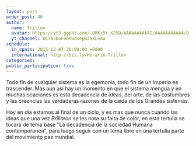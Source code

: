 ```yaml
---
layout: post
order_post: 40
author:
  name: Trillon
  avatar: https://yt3.ggpht.com/-ORKj5Y_KJ5Q/AAAAAAAAAAI/AAAAAAAAAAA/0JPOi8NAi1g/s88-c-k-no/photo.jpg
  yt_channel: UC7BsboFooKwdsepBJ8xLeAw
schedule:
  in_spain: 2015-12-07 20:00:00 +0000
  international: http://bit.ly/Horario-Trillon
categories:
public_participation: true
---
```

Todo fin de cualquier sistema es la egemonia, todo fin de un Imperio es trascender. Más aun asi hay un momento en que 
el sistema mengua y en muchas ocaciones es esta decadencia de ideas, del arte, de las costumbres y las creencias las verdaderas razones de la caida de los Grandes sistemas.

Hoy en dia estamos al final de un ciclo, y es mas que nunca cuando las ideas que una vez *Brillaron* se les nota su falta de color, en esta tertulia se tocara de tema base "La decadencia de la sociedad Humana contemporanea", para luego seguir con un tema libre en una tertulia parte del movimiento paz mundial.
